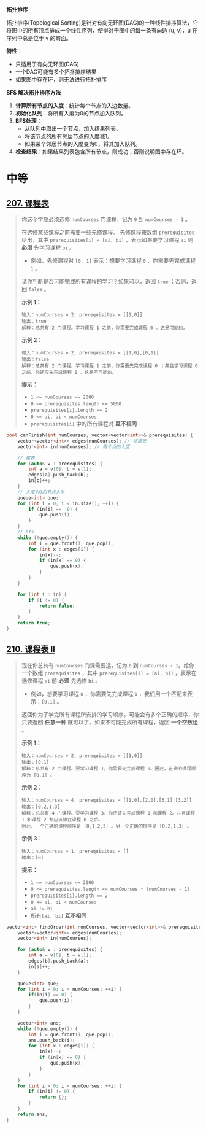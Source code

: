 **拓扑排序**

拓扑排序(Topological Sorting)是针对有向无环图(DAG)的一种线性排序算法，它将图中的所有顶点排成一个线性序列，使得对于图中的每一条有向边 (u, v)，u 在序列中总是位于 v 的前面。

**特性**：

- 只适用于有向无环图(DAG)
- 一个DAG可能有多个拓扑排序结果
- 如果图中存在环，则无法进行拓扑排序

**BFS 解决拓扑排序方法**

1. **计算所有节点的入度**：统计每个节点的入边数量。
2. **初始化队列**：将所有入度为0的节点加入队列。
3. **BFS处理**：
   - 从队列中取出一个节点，加入结果列表。
   - 将该节点的所有邻居节点的入度减1。
   - 如果某个邻居节点的入度变为0，将其加入队列。
4. **检查结果**：如果结果列表包含所有节点，则成功；否则说明图中存在环。

# 中等

## [207. 课程表](https://leetcode.cn/problems/course-schedule/)

> 你这个学期必须选修 `numCourses` 门课程，记为 `0` 到 `numCourses - 1` 。
>
> 在选修某些课程之前需要一些先修课程。 先修课程按数组 `prerequisites` 给出，其中 `prerequisites[i] = [ai, bi]` ，表示如果要学习课程 `ai` 则 **必须** 先学习课程 `bi` 。
>
> - 例如，先修课程对 `[0, 1]` 表示：想要学习课程 `0` ，你需要先完成课程 `1` 。
>
> 请你判断是否可能完成所有课程的学习？如果可以，返回 `true` ；否则，返回 `false` 。
>
>  
>
> **示例 1：**
>
> ```
> 输入：numCourses = 2, prerequisites = [[1,0]]
> 输出：true
> 解释：总共有 2 门课程。学习课程 1 之前，你需要完成课程 0 。这是可能的。
> ```
>
> **示例 2：**
>
> ```
> 输入：numCourses = 2, prerequisites = [[1,0],[0,1]]
> 输出：false
> 解释：总共有 2 门课程。学习课程 1 之前，你需要先完成课程 0 ；并且学习课程 0 之前，你还应先完成课程 1 。这是不可能的。
> ```
>
>  
>
> **提示：**
>
> - `1 <= numCourses <= 2000`
> - `0 <= prerequisites.length <= 5000`
> - `prerequisites[i].length == 2`
> - `0 <= ai, bi < numCourses`
> - `prerequisites[i]` 中的所有课程对 **互不相同**

```cpp
bool canFinish(int numCourses, vector<vector<int>>& prerequisites) {
    vector<vector<int>> edges(numCourses); // 邻接表
    vector<int> in(numCourses); // 每个点的入度

    // 建表
    for (auto& v : prerequisites) {
        int a = v[0], b = v[1];
        edges[a].push_back(b);
        in[b]++;
    }
    // 入度为0的节点入队
    queue<int> que;
    for (int i = 0; i < in.size(); ++i) {
        if (in[i] ==  0) {
            que.push(i);
        }
    }
    // bfs
    while (!que.empty()) {
        int i = que.front(); que.pop();
        for (int x : edges[i]) {
            in[x]--;
            if (in[x] == 0) {
                que.push(x);
            }
        }
    }

    for (int i : in) {
        if (i != 0) {
            return false;
        }
    }
    return true;
}
```

## [210. 课程表 II](https://leetcode.cn/problems/course-schedule-ii/)

> 现在你总共有 `numCourses` 门课需要选，记为 `0` 到 `numCourses - 1`。给你一个数组 `prerequisites` ，其中 `prerequisites[i] = [ai, bi]` ，表示在选修课程 `ai` 前 **必须** 先选修 `bi` 。
>
> - 例如，想要学习课程 `0` ，你需要先完成课程 `1` ，我们用一个匹配来表示：`[0,1]` 。
>
> 返回你为了学完所有课程所安排的学习顺序。可能会有多个正确的顺序，你只要返回 **任意一种** 就可以了。如果不可能完成所有课程，返回 **一个空数组** 。
>
>  
>
> **示例 1：**
>
> ```
> 输入：numCourses = 2, prerequisites = [[1,0]]
> 输出：[0,1]
> 解释：总共有 2 门课程。要学习课程 1，你需要先完成课程 0。因此，正确的课程顺序为 [0,1] 。
> ```
>
> **示例 2：**
>
> ```
> 输入：numCourses = 4, prerequisites = [[1,0],[2,0],[3,1],[3,2]]
> 输出：[0,2,1,3]
> 解释：总共有 4 门课程。要学习课程 3，你应该先完成课程 1 和课程 2。并且课程 1 和课程 2 都应该排在课程 0 之后。
> 因此，一个正确的课程顺序是 [0,1,2,3] 。另一个正确的排序是 [0,2,1,3] 。
> ```
>
> **示例 3：**
>
> ```
> 输入：numCourses = 1, prerequisites = []
> 输出：[0]
> ```
>
>  
>
> **提示：**
>
> - `1 <= numCourses <= 2000`
> - `0 <= prerequisites.length <= numCourses * (numCourses - 1)`
> - `prerequisites[i].length == 2`
> - `0 <= ai, bi < numCourses`
> - `ai != bi`
> - 所有`[ai, bi]` **互不相同**

```cpp
vector<int> findOrder(int numCourses, vector<vector<int>>& prerequisites) {
    vector<vector<int>> edges(numCourses);
    vector<int> in(numCourses);

    for (auto& v : prerequisites) {
        int a = v[0], b = v[1];
        edges[b].push_back(a);
        in[a]++;
    }

    queue<int> que;
    for (int i = 0; i < numCourses; ++i) {
        if(in[i] == 0) {
            que.push(i);
        }
    }

    vector<int> ans;
    while (!que.empty()) {
        int i = que.front(); que.pop();
        ans.push_back(i);
        for (int x : edges[i]) {
            in[x]--;
            if (in[x] == 0) {
                que.push(x);
            }
        }
    }
    for (int i = 0; i < numCourses; ++i) {
        if (in[i] != 0) {
            return {};
        }
    }
    return ans;
}
```

